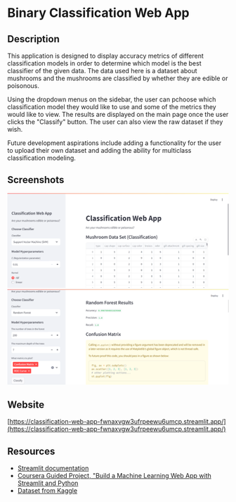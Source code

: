 # Binary Classification Web App

## Description

This application is designed to display accuracy metrics of different classification models in order to determine which model is the best classifier of the given data. The data used here is a dataset about mushrooms and the mushrooms are classified by whether they are edible or poisonous.

Using the dropdown menus on the sidebar, the user can pchoose which classification model they would like to use and some of the metrics they would like to view. The results are displayed on the main page once the user clicks the "Classify" button. The user can also view the raw dataset if they wish.

Future development aspirations include adding a functionality for the user to upload their own dataset and adding the ability for multiclass classification modeling.

## Screenshots
![Classification App](images/Screenshot-Classification-App.png)
![Random Forest Metrics](images/Screenshot-Random-Forest.png)

## Website
[https://classification-web-app-fwnaxvgw3ufrpeewu6umcp.streamlit.app/](https://classification-web-app-fwnaxvgw3ufrpeewu6umcp.streamlit.app/)

## Resources
- [Streamlit documentation](https://docs.streamlit.io/)
- [Coursera Guided Project, "Build a Machine Learning Web App with Streamlit and Python](https://www.coursera.org/projects/machine-learning-streamlit-python)
- [Dataset from Kaggle](https://www.kaggle.com/datasets/uciml/mushroom-classification)